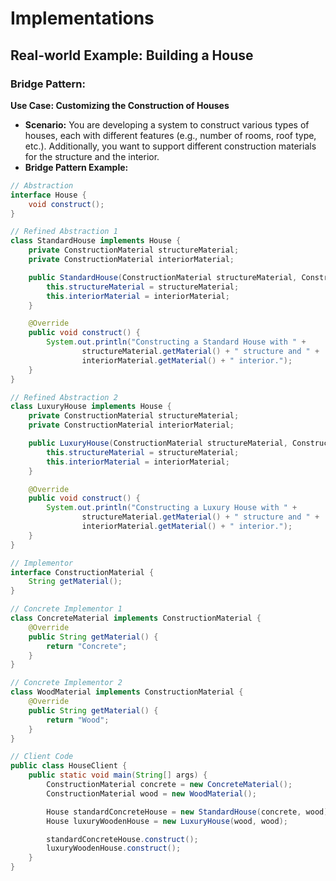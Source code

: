 # Implementations

## Real-world Example: Building a House

### Bridge Pattern:

**Use Case: Customizing the Construction of Houses**
- **Scenario:** You are developing a system to construct various types of houses, each with different features (e.g., number of rooms, roof type, etc.). Additionally, you want to support different construction materials for the structure and the interior.
- **Bridge Pattern Example:**

```java
// Abstraction
interface House {
    void construct();
}

// Refined Abstraction 1
class StandardHouse implements House {
    private ConstructionMaterial structureMaterial;
    private ConstructionMaterial interiorMaterial;

    public StandardHouse(ConstructionMaterial structureMaterial, ConstructionMaterial interiorMaterial) {
        this.structureMaterial = structureMaterial;
        this.interiorMaterial = interiorMaterial;
    }

    @Override
    public void construct() {
        System.out.println("Constructing a Standard House with " +
                structureMaterial.getMaterial() + " structure and " +
                interiorMaterial.getMaterial() + " interior.");
    }
}

// Refined Abstraction 2
class LuxuryHouse implements House {
    private ConstructionMaterial structureMaterial;
    private ConstructionMaterial interiorMaterial;

    public LuxuryHouse(ConstructionMaterial structureMaterial, ConstructionMaterial interiorMaterial) {
        this.structureMaterial = structureMaterial;
        this.interiorMaterial = interiorMaterial;
    }

    @Override
    public void construct() {
        System.out.println("Constructing a Luxury House with " +
                structureMaterial.getMaterial() + " structure and " +
                interiorMaterial.getMaterial() + " interior.");
    }
}

// Implementor
interface ConstructionMaterial {
    String getMaterial();
}

// Concrete Implementor 1
class ConcreteMaterial implements ConstructionMaterial {
    @Override
    public String getMaterial() {
        return "Concrete";
    }
}

// Concrete Implementor 2
class WoodMaterial implements ConstructionMaterial {
    @Override
    public String getMaterial() {
        return "Wood";
    }
}

// Client Code
public class HouseClient {
    public static void main(String[] args) {
        ConstructionMaterial concrete = new ConcreteMaterial();
        ConstructionMaterial wood = new WoodMaterial();

        House standardConcreteHouse = new StandardHouse(concrete, wood);
        House luxuryWoodenHouse = new LuxuryHouse(wood, wood);

        standardConcreteHouse.construct();
        luxuryWoodenHouse.construct();
    }
}

